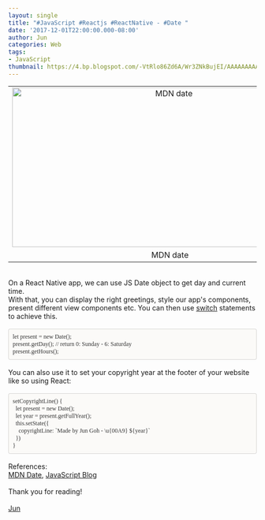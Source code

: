 ```yaml
---
layout: single
title: "#JavaScript #Reactjs #ReactNative - #Date "
date: '2017-12-01T22:00:00.000-08:00'
author: Jun
categories: Web
tags:
- JavaScript
thumbnail: https://4.bp.blogspot.com/-VtRlo86Zd6A/Wr3ZNkBujEI/AAAAAAAAAxU/yKy4h4Fph0INtwivGO_DJ-mfiZtMPAxYACK4BGAYYCw/s72-c/date-mdn.png
---
```


<div><table align="center" cellpadding="0" cellspacing="0" class="tr-caption-container" style="margin-left: auto; margin-right: auto; text-align: center;"><tbody><tr><td style="text-align: center;"><a href="http://4.bp.blogspot.com/-VtRlo86Zd6A/Wr3ZNkBujEI/AAAAAAAAAxU/yKy4h4Fph0INtwivGO_DJ-mfiZtMPAxYACK4BGAYYCw/s1600/date-mdn.png" imageanchor="1" style="margin-left: auto; margin-right: auto;"><img alt="MDN date" border="0" height="324" src="https://4.bp.blogspot.com/-VtRlo86Zd6A/Wr3ZNkBujEI/AAAAAAAAAxU/yKy4h4Fph0INtwivGO_DJ-mfiZtMPAxYACK4BGAYYCw/s640/date-mdn.png" title="MDN date" width="640" /></a></td></tr><tr><td class="tr-caption" style="text-align: center;">MDN date</td></tr></tbody></table><br />On a React Native app, we can use JS Date object to get day and current time.&nbsp;</div><div>With that, you can display the right greetings, style our app's components, present different view components etc. You can then use&nbsp;<a href="https://developer.mozilla.org/en-US/docs/Web/JavaScript/Reference/Statements/switch" target="_blank">switch</a>&nbsp;statements to achieve this.</div><!--?xml version="1.0" encoding="UTF-8"?-->  <br /><div style="-en-codeblock: true; background-color: #fbfaf8; border-bottom-left-radius: 4px; border-bottom-right-radius: 4px; border-top-left-radius: 4px; border-top-right-radius: 4px; border: 1px solid rgba(0, 0, 0, 0.14902); box-sizing: border-box; color: #333333; font-family: Monaco, Menlo, Consolas, 'Courier New', monospace; font-size: 12px; padding: 8px;"><div><span style="font-family: &quot;monaco&quot;;">let present = new Date();</span></div><div><span style="font-family: &quot;monaco&quot;;">present.getDay(); // return 0: Sunday - 6: Saturday</span></div><div><span style="font-family: &quot;monaco&quot;;">present.getHours();</span></div></div><br />You can also use it to set your copyright year at the footer of your website like so using React:<br /><!--?xml version="1.0" encoding="UTF-8"?-->  <br /><div style="-en-codeblock: true; background-color: #fbfaf8; border-bottom-left-radius: 4px; border-bottom-right-radius: 4px; border-top-left-radius: 4px; border-top-right-radius: 4px; border: 1px solid rgba(0, 0, 0, 0.14902); box-sizing: border-box; color: #333333; font-family: Monaco, Menlo, Consolas, 'Courier New', monospace; font-size: 12px; padding: 8px;"><div><span style="font-family: &quot;monaco&quot;;">setCopyrightLine() {</span></div><div><span style="font-family: &quot;monaco&quot;;">&nbsp;&nbsp;let present = new Date();</span></div><div><span style="font-family: &quot;monaco&quot;;">&nbsp;&nbsp;let year = present.getFullYear();</span></div><div><span style="font-family: &quot;monaco&quot;;">&nbsp;&nbsp;this.setState({</span></div><div><span style="font-family: &quot;monaco&quot;;">&nbsp;&nbsp;&nbsp;&nbsp;copyrightLine: `Made by Jun Goh - \u{00A9} ${year}`</span></div><div><span style="font-family: &quot;monaco&quot;;">&nbsp;&nbsp;})</span></div><div><span style="font-family: &quot;monaco&quot;;">}</span></div></div><br />References:<br /><a href="https://developer.mozilla.org/en-US/docs/Web/JavaScript/Reference/Global_Objects/Date" target="_blank">MDN Date</a>,&nbsp;<a href="http://www.javascriptsource.com/time-date/good-morning-afternoon-and-evening-by-brad-jones-120319202500.html" target="_blank">JavaScript Blog</a><br /><br />Thank you for reading!<br /><br /><a href="http://www.language-diary.com/p/jun711-language-diary.html" target="_blank">Jun</a><br /><div></div>